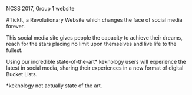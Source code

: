 NCSS 2017, Group 1 website

#TickIt, a Revolutionary Website which changes the face of social media forever.

This social media site gives people the capacity to achieve their dreams, reach for the stars placing no limit upon themselves and live life to the fullest.

Using our incredible state-of-the-art* keknology users will experience the latest in social media, sharing their experiences in a new format of digital Bucket Lists.

*keknology not actually state of the art.
